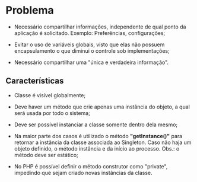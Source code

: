 # Problema

- Necessário compartilhar informações, independente de qual ponto da aplicação é solicitado. Exemplo: Preferências, configurações;

- Evitar o uso de variáveis globais, visto que elas não possuem encapsulamento o que diminui o controle sob implementações;

- Necessário compartilhar uma "única e verdadeira informação".

## Características

- Classe é visível globalmente;

- Deve haver um método que crie apenas uma instância do objeto, a qual será usada por todo o sistema;

- Deve ser possível instanciar a classe somente dentro dela mesmo;

- Na maior parte dos casos é utilizado o método **"getInstance()"** para retornar a instância da classe associada ao Singleton. Caso não haja um objeto definido, o método instância e da início ao processo. Obs.: o método deve ser estático;

- No PHP é possível definir o método construtor como "private", impedindo que sejam criado novas instâncias da classe.